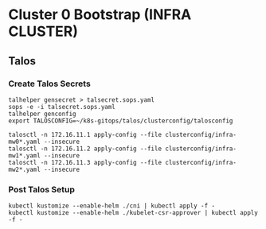 # Cluster 0 Bootstrap (INFRA CLUSTER)

## Talos

### Create Talos Secrets

```
talhelper gensecret > talsecret.sops.yaml
sops -e -i talsecret.sops.yaml
talhelper genconfig
export TALOSCONFIG=~/k8s-gitops/talos/clusterconfig/talosconfig
```

```
talosctl -n 172.16.11.1 apply-config --file clusterconfig/infra-mw0*.yaml --insecure
talosctl -n 172.16.11.2 apply-config --file clusterconfig/infra-mw1*.yaml --insecure
talosctl -n 172.16.11.3 apply-config --file clusterconfig/infra-mw2*.yaml --insecure

```


### Post Talos Setup

```
kubectl kustomize --enable-helm ./cni | kubectl apply -f -
kubectl kustomize --enable-helm ./kubelet-csr-approver | kubectl apply -f -
```